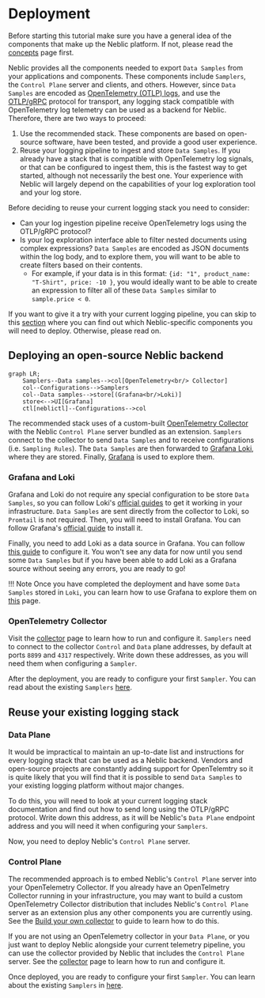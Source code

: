 # Deployment

Before starting this tutorial make sure you have a general idea of the components that make up the Neblic platform. If not, please read the [concepts](../getting-started/concepts.md) page first.

Neblic provides all the components needed to export `Data Samples` from your applications and components. These components include `Samplers`, the `Control Plane` server and clients, and others. However, since `Data Samples` are encoded as [OpenTelemetry (OTLP) logs](https://opentelemetry.io/docs/reference/specification/logs/data-model), and use the [OTLP/gRPC](https://opentelemetry.io/docs/reference/specification/protocol/otlp/#otlpgrpc) protocol for transport, any logging stack compatible with OpenTelemetry log telemetry can be used as a backend for Neblic. Therefore, there are two ways to proceed:

  1. Use the recommended stack. These components are based on open-source software, have been tested, and provide a good user experience.
  2. Reuse your logging pipeline to ingest and store `Data Samples`. If you already have a stack that is compatible with OpenTelemetry log signals, or that can be configured to ingest them, this is the fastest way to get started, although not necessarily the best one. Your experience with Neblic will largely depend on the capabilities of your log exploration tool and your log store. 

Before deciding to reuse your current logging stack you need to consider:

  * Can your log ingestion pipeline receive OpenTelemetry logs using the OTLP/gRPC protocol?
  * Is your log exploration interface able to filter nested documents using complex expressions? `Data Samples` are encoded as JSON documents within the log body, and to explore them, you will want to be able to create filters based on their contents. 
    * For example, if your data is in this format: `{id: "1", product_name: "T-Shirt", price: -10 }`, you would ideally want to be able to create an expression to filter all of these `Data Samples` similar to `sample.price < 0`.

If you want to give it a try with your current logging pipeline, you can skip to this [section](../getting-started/deployment.md#reuse-your-existing-logging-stack) where you can find out which Neblic-specific components you will need to deploy. Otherwise, please read on.

##  Deploying an open-source Neblic backend

```mermaid
graph LR;
    Samplers--Data samples-->col[OpenTelemetry<br/> Collector]
    col--Configurations-->Samplers
    col--Data samples-->store[(Grafana<br/>Loki)]
    store<-->UI[Grafana]
    ctl[neblictl]--Configurations-->col
```

The recommended stack uses of a custom-built [OpenTelemetry Collector](https://opentelemetry.io/docs/collector/) with the Neblic `Control Plane` server bundled as an extension. `Samplers` connect to the collector to send `Data Samples` and to receive configurations (i.e. `Sampling Rules`). The `Data Samples` are then forwarded to [Grafana Loki](https://grafana.com/oss/loki/), where they are stored. Finally, [Grafana](https://grafana.com/grafana/) is used to explore them.

### Grafana and Loki

Grafana and Loki do not require any special configuration to be store `Data Samples`, so you can follow Loki's [official guides](https://grafana.com/docs/loki/latest/installation/) to get it working in your infrastructure. `Data Samples` are sent directly from the collector to Loki, so `Promtail` is not required. Then, you will need to install Grafana. You can follow Grafana's [official guide](https://grafana.com/docs/grafana/latest/#installing-grafana) to install it.

Finally, you need to add Loki as a data source in Grafana. You can follow [this guide](https://grafana.com/docs/grafana/latest/datasources/loki/) to configure it. You won't see any data for now until you send some `Data Samples` but if you have been able to add Loki as a Grafana source without seeing any errors, you are ready to go!

!!! Note
    Once you have completed the deployment and have some `Data Samples` stored in `Loki`, you can learn how to use Grafana to explore them on [this](../learn/stores.md#grafana-loki) page.

### OpenTelemetry Collector

Visit the [collector](../learn/collector.md) page to learn how to run and configure it. `Samplers` need to connect to the collector `Control` and `Data` plane addresses, by default at ports `8899` and `4317` respectively. Write down these addresses, as you will need them when configuring a `Sampler`.

After the deployment, you are ready to configure your first `Sampler`. You can read about the existing `Samplers` [here](../learn/samplers.md).

## Reuse your existing logging stack

### Data Plane

It would be impractical to maintain an up-to-date list and instructions for every logging stack that can be used as a Neblic backend. Vendors and open-source projects are constantly adding support for OpenTelemtry so it is quite likely that you will find that it is possible to send `Data Samples` to your existing logging platform without major changes.

To do this, you will need to look at your current logging stack documentation and find out how to send long using the OTLP/gRPC protocol. Write down this address, as it will be Neblic's `Data Plane` endpoint address and you will need it when configuring your `Samplers`.

Now, you need to deploy Neblic's `Control Plane` server.

### Control Plane

The recommended approach is to embed Neblic's `Control Plane` server into your OpenTelemetry Collector. If you already have an OpenTelmetry Collector running in your infrastructure, you may want to build a custom OpenTelemetry Collector distribution that includes Neblic's `Control Plane` server as an extension plus any other components you are currently using. See the [Build your own collector](../how-to/build-your-own-collector.md) to guide to learn how to do this. 

If you are not using an OpenTelemetry collector in your `Data Plane`, or you just want to deploy Neblic alongside your current telemetry pipeline, you can use the collector provided by Neblic that includes the `Control Plane` server. See the [collector](../learn/collector.md) page to learn how to run and configure it.

Once deployed, you are ready to configure your first `Sampler`. You can learn about the existing `Samplers` in [here](../learn/samplers.md).